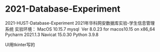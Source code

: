 # 2021-Database-Experiment
2021-HUST-Database-Experiment 2021年华科网安数据库实验-学生信息管理系统
实验环境：
  MacOS 10.15.7
  mysql  Ver 8.0.23 for macos10.15 on x86_64
  Pycharm 2021.1.3
  Navicat 15.0.30
  Python 3.9.8
 
 UI用tkinter写的
 
